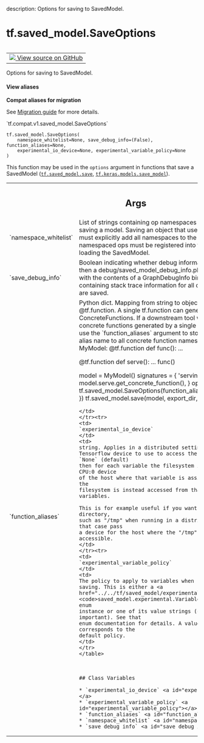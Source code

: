 description: Options for saving to SavedModel.

<div itemscope itemtype="http://developers.google.com/ReferenceObject">
<meta itemprop="name" content="tf.saved_model.SaveOptions" />
<meta itemprop="path" content="Stable" />
<meta itemprop="property" content="__init__"/>
<meta itemprop="property" content="experimental_io_device"/>
<meta itemprop="property" content="experimental_variable_policy"/>
<meta itemprop="property" content="function_aliases"/>
<meta itemprop="property" content="namespace_whitelist"/>
<meta itemprop="property" content="save_debug_info"/>
</div>

# tf.saved_model.SaveOptions

<!-- Insert buttons and diff -->

<table class="tfo-notebook-buttons tfo-api nocontent" align="left">
<td>
  <a target="_blank" href="https://github.com/tensorflow/tensorflow/blob/r2.4/tensorflow/python/saved_model/save_options.py#L95-L170">
    <img src="https://www.tensorflow.org/images/GitHub-Mark-32px.png" />
    View source on GitHub
  </a>
</td>
</table>



Options for saving to SavedModel.

<section class="expandable">
  <h4 class="showalways">View aliases</h4>
  <p>
<b>Compat aliases for migration</b>
<p>See
<a href="https://www.tensorflow.org/guide/migrate">Migration guide</a> for
more details.</p>
<p>`tf.compat.v1.saved_model.SaveOptions`</p>
</p>
</section>

<pre class="devsite-click-to-copy prettyprint lang-py tfo-signature-link">
<code>tf.saved_model.SaveOptions(
    namespace_whitelist=None, save_debug_info=(False), function_aliases=None,
    experimental_io_device=None, experimental_variable_policy=None
)
</code></pre>



<!-- Placeholder for "Used in" -->

This function may be used in the `options` argument in functions that
save a SavedModel (<a href="../../tf/saved_model/save.md"><code>tf.saved_model.save</code></a>, <a href="../../tf/keras/models/save_model.md"><code>tf.keras.models.save_model</code></a>).

<!-- Tabular view -->
 <table class="responsive fixed orange">
<colgroup><col width="214px"><col></colgroup>
<tr><th colspan="2"><h2 class="add-link">Args</h2></th></tr>

<tr>
<td>
`namespace_whitelist`
</td>
<td>
List of strings containing op namespaces to whitelist
when saving a model. Saving an object that uses namespaced ops must
explicitly add all namespaces to the whitelist. The namespaced ops must
be registered into the framework when loading the SavedModel.
</td>
</tr><tr>
<td>
`save_debug_info`
</td>
<td>
Boolean indicating whether debug information is saved. If
True, then a debug/saved_model_debug_info.pb file will be written with
the contents of a GraphDebugInfo binary protocol buffer containing stack
trace information for all ops and functions that are saved.
</td>
</tr><tr>
<td>
`function_aliases`
</td>
<td>
Python dict. Mapping from string to object returned by
@tf.function. A single tf.function can generate many ConcreteFunctions.
If a downstream tool wants to refer to all concrete functions generated
by a single tf.function you can use the `function_aliases` argument to
store a map from the alias name to all concrete function names.
E.g.
```python
class MyModel:
@tf.function
def func():
...

@tf.function
def serve():
...
func()

model = MyModel()
signatures = {
'serving_default': model.serve.get_concrete_function(),
}
options = tf.saved_model.SaveOptions(function_aliases={
'my_func': func,
})
tf.saved_model.save(model, export_dir, signatures, options)
```
</td>
</tr><tr>
<td>
`experimental_io_device`
</td>
<td>
string. Applies in a distributed setting.
Tensorflow device to use to access the filesystem. If `None` (default)
then for each variable the filesystem is accessed from the CPU:0 device
of the host where that variable is assigned. If specified, the
filesystem is instead accessed from that device for all variables.

This is for example useful if you want to save to a local directory,
such as "/tmp" when running in a distributed setting. In that case pass
a device for the host where the "/tmp" directory is accessible.
</td>
</tr><tr>
<td>
`experimental_variable_policy`
</td>
<td>
The policy to apply to variables when
saving. This is either a <a href="../../tf/saved_model/experimental/VariablePolicy.md"><code>saved_model.experimental.VariablePolicy</code></a> enum
instance or one of its value strings (case is not important). See that
enum documentation for details. A value of `None` corresponds to the
default policy.
</td>
</tr>
</table>



## Class Variables

* `experimental_io_device` <a id="experimental_io_device"></a>
* `experimental_variable_policy` <a id="experimental_variable_policy"></a>
* `function_aliases` <a id="function_aliases"></a>
* `namespace_whitelist` <a id="namespace_whitelist"></a>
* `save_debug_info` <a id="save_debug_info"></a>
